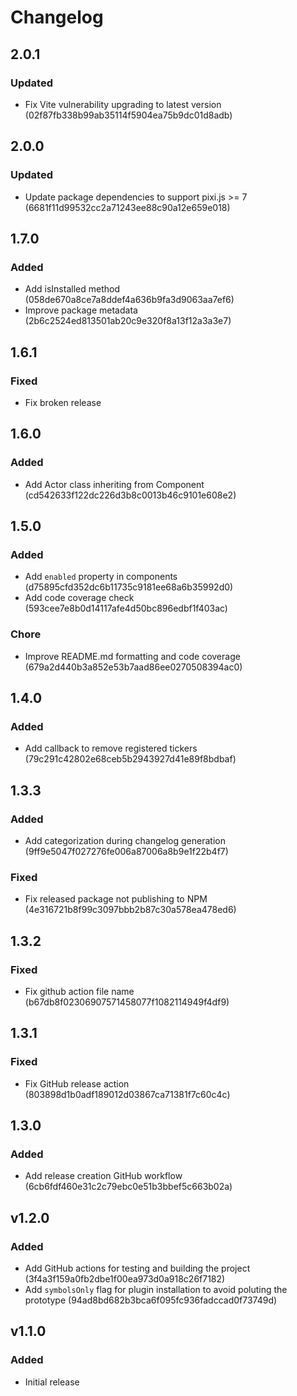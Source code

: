 # Changelog

## 2.0.1
### Updated
- Fix Vite vulnerability upgrading to latest version (02f87fb338b99ab35114f5904ea75b9dc01d8adb)


## 2.0.0
### Updated
- Update package dependencies to support pixi.js >= 7 (6681f11d99532cc2a71243ee88c90a12e659e018)


## 1.7.0
### Added
- Add isInstalled method (058de670a8ce7a8ddef4a636b9fa3d9063aa7ef6)
- Improve package metadata (2b6c2524ed813501ab20c9e320f8a13f12a3a3e7)


## 1.6.1
### Fixed
- Fix broken release

## 1.6.0
### Added
- Add Actor class inheriting from Component (cd542633f122dc226d3b8c0013b46c9101e608e2)

## 1.5.0
### Added
- Add `enabled` property in components (d75895cfd352dc6b11735c9181ee68a6b35992d0)
- Add code coverage check (593cee7e8b0d14117afe4d50bc896edbf1f403ac)

### Chore
- Improve README.md formatting and code coverage (679a2d440b3a852e53b7aad86ee0270508394ac0)

## 1.4.0
### Added
- Add callback to remove registered tickers (79c291c42802e68ceb5b2943927d41e89f8bdbaf)

## 1.3.3
### Added
- Add categorization during changelog generation (9ff9e5047f027276fe006a87006a8b9e1f22b4f7)

### Fixed
- Fix released package not publishing to NPM (4e316721b8f99c3097bbb2b87c30a578ea478ed6)

## 1.3.2
### Fixed
- Fix github action file name (b67db8f02306907571458077f1082114949f4df9)

## 1.3.1
### Fixed
- Fix GitHub release action (803898d1b0adf189012d03867ca71381f7c60c4c)

## 1.3.0
### Added
- Add release creation GitHub workflow (6cb6fdf460e31c2c79ebc0e51b3bbef5c663b02a)

## v1.2.0
### Added
- Add GitHub actions for testing and building the project (3f4a3f159a0fb2dbe1f00ea973d0a918c26f7182)
- Add `symbolsOnly` flag for plugin installation to avoid poluting the prototype (94ad8bd682b3bca6f095fc936fadccad0f73749d)

## v1.1.0
### Added
- Initial release